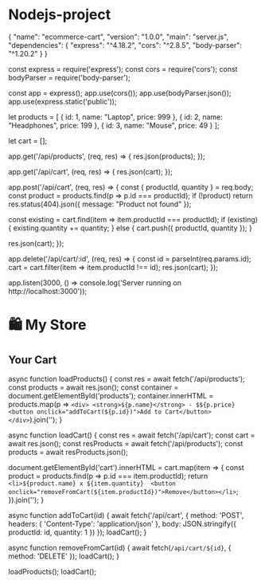 # Nodejs-project
{
  "name": "ecommerce-cart",
  "version": "1.0.0",
  "main": "server.js",
  "dependencies": {
    "express": "^4.18.2",
    "cors": "^2.8.5",
    "body-parser": "^1.20.2"
  }
}

const express = require('express');
const cors = require('cors');
const bodyParser = require('body-parser');

const app = express();
app.use(cors());
app.use(bodyParser.json());
app.use(express.static('public'));

let products = [
  { id: 1, name: "Laptop", price: 999 },
  { id: 2, name: "Headphones", price: 199 },
  { id: 3, name: "Mouse", price: 49 }
];

let cart = [];

app.get('/api/products', (req, res) => {
  res.json(products);
});

app.get('/api/cart', (req, res) => {
  res.json(cart);
});

app.post('/api/cart', (req, res) => {
  const { productId, quantity } = req.body;
  const product = products.find(p => p.id === productId);
  if (!product) return res.status(404).json({ message: "Product not found" });

  const existing = cart.find(item => item.productId === productId);
  if (existing) {
    existing.quantity += quantity;
  } else {
    cart.push({ productId, quantity });
  }

  res.json(cart);
});

app.delete('/api/cart/:id', (req, res) => {
  const id = parseInt(req.params.id);
  cart = cart.filter(item => item.productId !== id);
  res.json(cart);
});

app.listen(3000, () => console.log('Server running on http://localhost:3000'));

<!DOCTYPE html>
<html lang="en">
<head>
  <meta charset="UTF-8" />
  <title>E-commerce Cart</title>
  <link rel="stylesheet" href="style.css">
</head>
<body>
  <h1>🛍️ My Store</h1>
  <div id="products"></div>
  <h2>Your Cart</h2>
  <ul id="cart"></ul>

  <script src="script.js"></script>
</body>
</html>

async function loadProducts() {
  const res = await fetch('/api/products');
  const products = await res.json();
  const container = document.getElementById('products');
  container.innerHTML = products.map(p => `
    <div>
      <strong>${p.name}</strong> - $${p.price}
      <button onclick="addToCart(${p.id})">Add to Cart</button>
    </div>
  `).join('');
}

async function loadCart() {
  const res = await fetch('/api/cart');
  const cart = await res.json();
  const resProducts = await fetch('/api/products');
  const products = await resProducts.json();

  document.getElementById('cart').innerHTML = cart.map(item => {
    const product = products.find(p => p.id === item.productId);
    return `<li>${product.name} x ${item.quantity} 
      <button onclick="removeFromCart(${item.productId})">Remove</button></li>`;
  }).join('');
}

async function addToCart(id) {
  await fetch('/api/cart', {
    method: 'POST',
    headers: { 'Content-Type': 'application/json' },
    body: JSON.stringify({ productId: id, quantity: 1 })
  });
  loadCart();
}

async function removeFromCart(id) {
  await fetch(`/api/cart/${id}`, { method: 'DELETE' });
  loadCart();
}

loadProducts();
loadCart();
